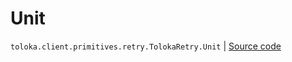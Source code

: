 # Unit
`toloka.client.primitives.retry.TolokaRetry.Unit` | [Source code](https://github.com/Toloka/toloka-kit/blob/v1.2.0/src/client/primitives/retry.py#L42)

